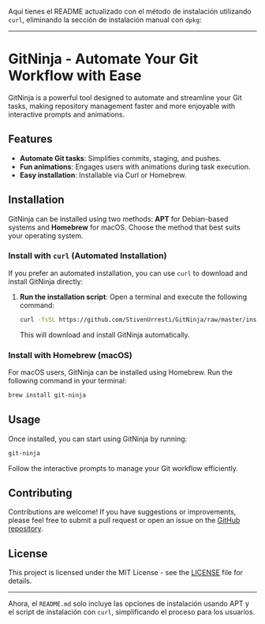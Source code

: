 Aquí tienes el README actualizado con el método de instalación utilizando `curl`, eliminando la sección de instalación manual con `dpkg`:

---

# GitNinja - Automate Your Git Workflow with Ease

GitNinja is a powerful tool designed to automate and streamline your Git tasks, making repository management faster and more enjoyable with interactive prompts and animations.

## Features
- **Automate Git tasks**: Simplifies commits, staging, and pushes.
- **Fun animations**: Engages users with animations during task execution.
- **Easy installation**: Installable via Curl or Homebrew.

## Installation

GitNinja can be installed using two methods: **APT** for Debian-based systems and **Homebrew** for macOS. Choose the method that best suits your operating system.

### Install with `curl` (Automated Installation)

If you prefer an automated installation, you can use `curl` to download and install GitNinja directly:

1. **Run the installation script**:
   Open a terminal and execute the following command:

   ```bash
   curl -fsSL https://github.com/StivenUrresti/GitNinja/raw/master/install.sh | bash
   ```

   This will download and install GitNinja automatically.

### Install with Homebrew (macOS)

For macOS users, GitNinja can be installed using Homebrew. Run the following command in your terminal:

```bash
brew install git-ninja
```

## Usage

Once installed, you can start using GitNinja by running:

```bash
git-ninja
```

Follow the interactive prompts to manage your Git workflow efficiently.

## Contributing

Contributions are welcome! If you have suggestions or improvements, please feel free to submit a pull request or open an issue on the [GitHub repository](https://github.com/StivenUrresti/GitNinja).

## License

This project is licensed under the MIT License - see the [LICENSE](LICENSE) file for details.

---

Ahora, el `README.md` solo incluye las opciones de instalación usando APT y el script de instalación con `curl`, simplificando el proceso para los usuarios.